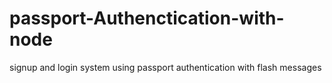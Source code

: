 # passport-Authenctication-with-node
signup and login system using passport authentication with flash messages 
